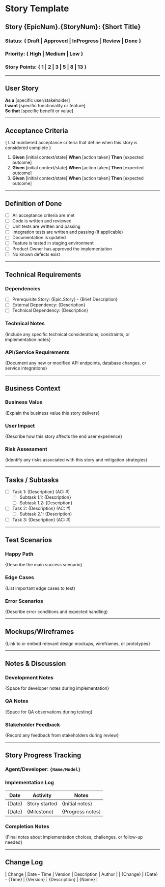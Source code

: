 # Story Template

## Story {EpicNum}.{StoryNum}: {Short Title}

### Status: { Draft | Approved | InProgress | Review | Done }

### Priority: { High | Medium | Low }

### Story Points: { 1 | 2 | 3 | 5 | 8 | 13 }

---

## User Story

**As a** [specific user/stakeholder]  
**I want** [specific functionality or feature]  
**So that** [specific benefit or value]

---

## Acceptance Criteria

{ List numbered acceptance criteria that define when this story is considered complete }

1. **Given** [initial context/state] **When** [action taken] **Then** [expected outcome]
2. **Given** [initial context/state] **When** [action taken] **Then** [expected outcome]
3. **Given** [initial context/state] **When** [action taken] **Then** [expected outcome]

---

## Definition of Done

- [ ] All acceptance criteria are met
- [ ] Code is written and reviewed
- [ ] Unit tests are written and passing
- [ ] Integration tests are written and passing (if applicable)
- [ ] Documentation is updated
- [ ] Feature is tested in staging environment
- [ ] Product Owner has approved the implementation
- [ ] No known defects exist

---

## Technical Requirements

### Dependencies

- [ ] Prerequisite Story: {Epic.Story} - {Brief Description}
- [ ] External Dependency: {Description}
- [ ] Technical Dependency: {Description}

### Technical Notes

{Include any specific technical considerations, constraints, or implementation notes}

### API/Service Requirements

{Document any new or modified API endpoints, database changes, or service integrations}

---

## Business Context

### Business Value

{Explain the business value this story delivers}

### User Impact

{Describe how this story affects the end user experience}

### Risk Assessment

{Identify any risks associated with this story and mitigation strategies}

---

## Tasks / Subtasks

- [ ] Task 1: {Description} (AC: #)
  - [ ] Subtask 1.1: {Description}
  - [ ] Subtask 1.2: {Description}
- [ ] Task 2: {Description} (AC: #)
  - [ ] Subtask 2.1: {Description}
- [ ] Task 3: {Description} (AC: #)

---

## Test Scenarios

### Happy Path

{Describe the main success scenario}

### Edge Cases

{List important edge cases to test}

### Error Scenarios

{Describe error conditions and expected handling}

---

## Mockups/Wireframes

{Link to or embed relevant design mockups, wireframes, or prototypes}

---

## Notes & Discussion

### Development Notes

{Space for developer notes during implementation}

### QA Notes

{Space for QA observations during testing}

### Stakeholder Feedback

{Record any feedback from stakeholders during review}

---

## Story Progress Tracking

### Agent/Developer: `{Name/Model}`

### Implementation Log

| Date | Activity | Notes |
|------|----------|-------|
| {Date} | Story started | {Initial notes} |
| {Date} | {Milestone} | {Progress notes} |

### Completion Notes

{Final notes about implementation choices, challenges, or follow-up needed}

---

## Change Log

| Change | Date - Time | Version | Description | Author |
| {Change} | {Date} - {Time} | {Version} | {Description} | {Name} |
